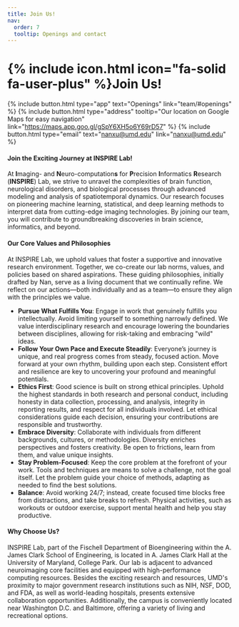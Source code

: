 ```yaml
---
title: Join Us!
nav:
  order: 7
  tooltip: Openings and contact
---
```


# {% include icon.html icon="fa-solid fa-user-plus" %}Join Us!
{%  include button.html  type="app"  text="Openings"  link="team/#openings" %}
{%  include button.html  type="address"  tooltip="Our location on Google Maps for easy navigation"  link="https://maps.app.goo.gl/gSpY6XH5o6Y69rD57" %}
{%  include button.html  type="email"  text="nanxu@umd.edu" link="nanxu@umd.edu" %}
#### Join the Exciting Journey at INSPIRE Lab!
At **I**maging- and **N**euro-computation**s** for **P**recision **I**nformatics **R**esearch (**INSPIRE**) Lab, we strive to unravel the complexities of brain function, neurological disorders, and biological processes through advanced modeling and analysis of spatiotemporal dynamics. Our research focuses on pioneering machine learning, statistical, and deep learning methods to interpret data from cutting-edge imaging technologies. By joining our team, you will contribute to groundbreaking discoveries in brain science, informatics, and beyond. 

<!-- * Current Research Directions include but not limited to:
  1. **Computational Brain Imaging & Brain Science**  
   Modeling functional brain networks using techniques from information theory, graphical models, and network science.
  2. **Artificial Intelligence and Data Analytics**  
   Developing bio-inspired AI, predictive models for therapy response, statistical learning applications, and more.
  3. **Functional Brain Dynamics**  
   Applying statistical and machine learning approaches to examine the brain’s spatiotemporal dynamics through multimodal neuroimaging.
We are currently recruiting **postdocs, graduate, and undergraduate students** to join our team! -->


#### Our Core Values and Philosophies
At INSPIRE Lab, we uphold values that foster a supportive and innovative research environment. Together, we co-create our lab norms, values, and policies based on shared aspirations. These guiding philosophies, initially drafted by Nan, serve as a living document that we continually refine. We reflect on our actions—both individually and as a team—to ensure they align with the principles we value.
- **Pursue What Fulfills You**: Engage in work that genuinely fulfills you intellectually. Avoid limiting yourself to something narrowly defined. We value interdisciplinary research and encourage lowering the boundaries between disciplines, allowing for risk-taking and embracing "wild" ideas.
- **Follow Your Own Pace and Execute Steadily**: Everyone’s journey is unique, and real progress comes from steady, focused action. Move forward at your own rhythm, building upon each step. Consistent effort and resilience are key to uncovering your profound and meaningful potentials.
- **Ethics First**: Good science is built on strong ethical principles. Uphold the highest standards in both research and personal conduct, including honesty in data collection, processing, and analysis, integrity in reporting results, and respect for all individuals involved. Let ethical considerations guide each decision, ensuring your contributions are responsible and trustworthy.
- **Embrace Diversity**: Collaborate with individuals from different backgrounds, cultures, or methodologies. Diversity enriches perspectives and fosters creativity. Be open to frictions, learn from them, and value unique insights.
- **Stay Problem-Focused**: Keep the core problem at the forefront of your work. Tools and techniques are means to solve a challenge, not the goal itself. Let the problem guide your choice of methods, adapting as needed to find the best solutions.
- **Balance**: Avoid working 24/7; instead, create focused time blocks free from distractions, and take breaks to refresh. Physical activities, such as workouts or outdoor exercise, support mental health and help you stay productive.

#### Why Choose Us?
INSPIRE Lab, part of the Fischell Department of Bioengineering within the A. James Clark School of Engineering, is located in A. James Clark Hall at the University of Maryland, College Park. Our lab is adjacent to advanced neuroimaging core facilities and equipped with high-performance computing resources. Besides the exciting research and resources, UMD's proximity to major government research institutions such as NIH, NSF, DOD, and FDA, as well as world-leading hospitals, presents extensive collaboration opportunities. Additionally, the campus is conveniently located near Washington D.C. and Baltimore, offering a variety of living and recreational options.

<!-- {%
  include button.html
  type="github"
  link="some_github_handle"
  icon="fa-brands fa-github"
  text="Follow us on GitHub"
  tooltip="Follow us on GitHub for new releases"
  flip=true
  style="bare"
%} 
Interested in joining us? Check out our [openings](team/#openings)! -->



